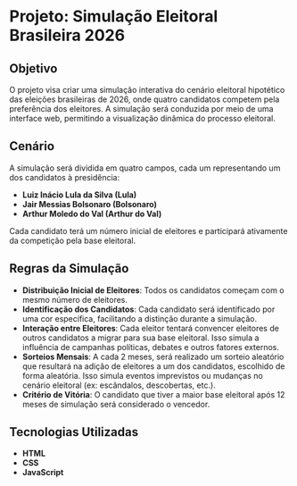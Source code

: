 # Projeto: Simulação Eleitoral Brasileira 2026

## Objetivo
O projeto visa criar uma simulação interativa do cenário eleitoral hipotético das eleições brasileiras de 2026, onde quatro candidatos competem pela preferência dos eleitores. A simulação será conduzida por meio de uma interface web, permitindo a visualização dinâmica do processo eleitoral.

## Cenário
A simulação será dividida em quatro campos, cada um representando um dos candidatos à presidência:

- **Luiz Inácio Lula da Silva (Lula)**
- **Jair Messias Bolsonaro (Bolsonaro)**
- **Arthur Moledo do Val (Arthur do Val)**

Cada candidato terá um número inicial de eleitores e participará ativamente da competição pela base eleitoral.

## Regras da Simulação
- **Distribuição Inicial de Eleitores**: Todos os candidatos começam com o mesmo número de eleitores.
- **Identificação dos Candidatos**: Cada candidato será identificado por uma cor específica, facilitando a distinção durante a simulação.
- **Interação entre Eleitores**: Cada eleitor tentará convencer eleitores de outros candidatos a migrar para sua base eleitoral. Isso simula a influência de campanhas políticas, debates e outros fatores externos.
- **Sorteios Mensais**: A cada 2 meses, será realizado um sorteio aleatório que resultará na adição de eleitores a um dos candidatos, escolhido de forma aleatória. Isso simula eventos imprevistos ou mudanças no cenário eleitoral (ex: escândalos, descobertas, etc.).
- **Critério de Vitória**: O candidato que tiver a maior base eleitoral após 12 meses de simulação será considerado o vencedor.

## Tecnologias Utilizadas
- **HTML**
- **CSS**
- **JavaScript**
